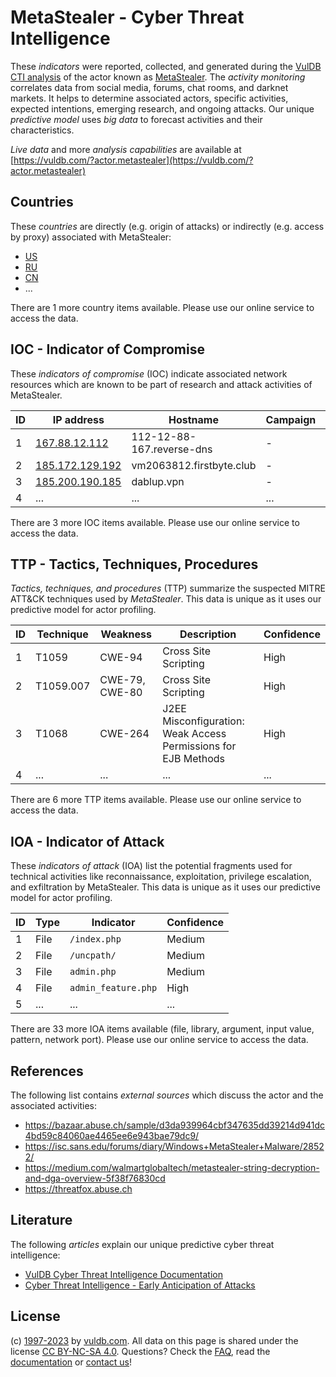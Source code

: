 # MetaStealer - Cyber Threat Intelligence

These _indicators_ were reported, collected, and generated during the [VulDB CTI analysis](https://vuldb.com/?kb.cti) of the actor known as [MetaStealer](https://vuldb.com/?actor.metastealer). The _activity monitoring_ correlates data from social media, forums, chat rooms, and darknet markets. It helps to determine associated actors, specific activities, expected intentions, emerging research, and ongoing attacks. Our unique _predictive model_ uses _big data_ to forecast activities and their characteristics.

_Live data_ and more _analysis capabilities_ are available at [https://vuldb.com/?actor.metastealer](https://vuldb.com/?actor.metastealer)

## Countries

These _countries_ are directly (e.g. origin of attacks) or indirectly (e.g. access by proxy) associated with MetaStealer:

* [US](https://vuldb.com/?country.us)
* [RU](https://vuldb.com/?country.ru)
* [CN](https://vuldb.com/?country.cn)
* ...

There are 1 more country items available. Please use our online service to access the data.

## IOC - Indicator of Compromise

These _indicators of compromise_ (IOC) indicate associated network resources which are known to be part of research and attack activities of MetaStealer.

ID | IP address | Hostname | Campaign | Confidence
-- | ---------- | -------- | -------- | ----------
1 | [167.88.12.112](https://vuldb.com/?ip.167.88.12.112) | 112-12-88-167.reverse-dns | - | High
2 | [185.172.129.192](https://vuldb.com/?ip.185.172.129.192) | vm2063812.firstbyte.club | - | High
3 | [185.200.190.185](https://vuldb.com/?ip.185.200.190.185) | dablup.vpn | - | High
4 | ... | ... | ... | ...

There are 3 more IOC items available. Please use our online service to access the data.

## TTP - Tactics, Techniques, Procedures

_Tactics, techniques, and procedures_ (TTP) summarize the suspected MITRE ATT&CK techniques used by _MetaStealer_. This data is unique as it uses our predictive model for actor profiling.

ID | Technique | Weakness | Description | Confidence
-- | --------- | -------- | ----------- | ----------
1 | T1059 | CWE-94 | Cross Site Scripting | High
2 | T1059.007 | CWE-79, CWE-80 | Cross Site Scripting | High
3 | T1068 | CWE-264 | J2EE Misconfiguration: Weak Access Permissions for EJB Methods | High
4 | ... | ... | ... | ...

There are 6 more TTP items available. Please use our online service to access the data.

## IOA - Indicator of Attack

These _indicators of attack_ (IOA) list the potential fragments used for technical activities like reconnaissance, exploitation, privilege escalation, and exfiltration by MetaStealer. This data is unique as it uses our predictive model for actor profiling.

ID | Type | Indicator | Confidence
-- | ---- | --------- | ----------
1 | File | `/index.php` | Medium
2 | File | `/uncpath/` | Medium
3 | File | `admin.php` | Medium
4 | File | `admin_feature.php` | High
5 | ... | ... | ...

There are 33 more IOA items available (file, library, argument, input value, pattern, network port). Please use our online service to access the data.

## References

The following list contains _external sources_ which discuss the actor and the associated activities:

* https://bazaar.abuse.ch/sample/d3da939964cbf347635dd39214d941dc4bd59c84060ae4465ee6e943bae79dc9/
* https://isc.sans.edu/forums/diary/Windows+MetaStealer+Malware/28522/
* https://medium.com/walmartglobaltech/metastealer-string-decryption-and-dga-overview-5f38f76830cd
* https://threatfox.abuse.ch

## Literature

The following _articles_ explain our unique predictive cyber threat intelligence:

* [VulDB Cyber Threat Intelligence Documentation](https://vuldb.com/?kb.cti)
* [Cyber Threat Intelligence - Early Anticipation of Attacks](https://www.scip.ch/en/?labs.20201022)

## License

(c) [1997-2023](https://vuldb.com/?kb.changelog) by [vuldb.com](https://vuldb.com/?kb.about). All data on this page is shared under the license [CC BY-NC-SA 4.0](https://creativecommons.org/licenses/by-nc-sa/4.0/). Questions? Check the [FAQ](https://vuldb.com/?kb.faq), read the [documentation](https://vuldb.com/?kb) or [contact us](https://vuldb.com/?contact)!
